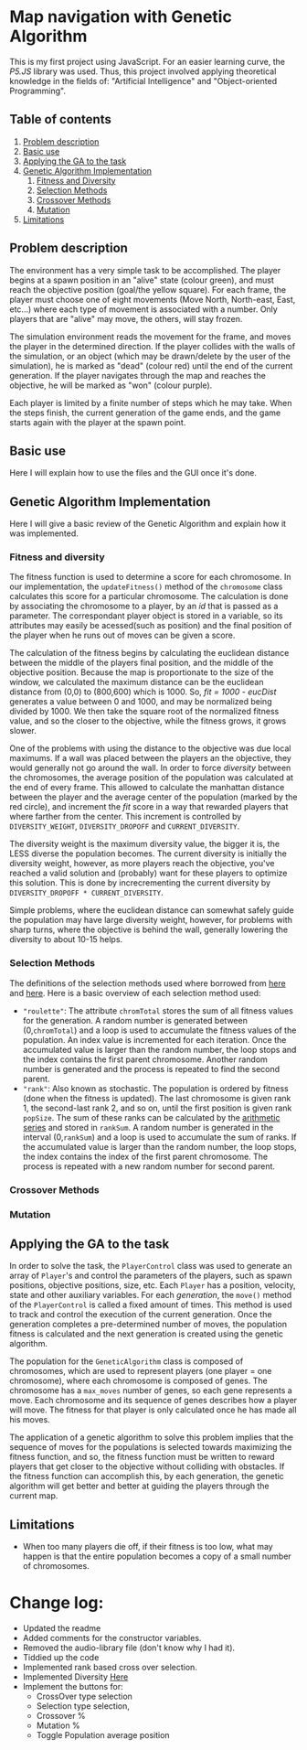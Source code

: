 # Map navigation with Genetic Algorithm
This is my first project using JavaScript. For an easier learning curve, the *P5.JS* library was used. Thus, this project involved applying theoretical knowledge in the fields of: "Artificial Intelligence" and "Object-oriented Programming".

## Table of contents
1. [Problem description](#problemDescription)
2. [Basic use](#basicUse)
3. [Applying the GA to the task](#application)
4. [Genetic Algorithm Implementation](#geneticAlgorithm)
	1. [Fitness and Diversity](#fitness)
	2. [Selection Methods](#selection)
	3. [Crossover Methods](#crossover)
	4. [Mutation](#mutation)
5. [Limitations](#limitations)

## Problem description <a name = "problemDescription"></a>
The environment has a very simple task to be accomplished. The player begins at a spawn position in an "alive" state (colour green), and must reach the objective position (goal/the yellow square). For each frame, the player must choose one of eight movements (Move North, North-east, East, etc...) where each type of movement is associated with a number. Only players that are "alive" may move, the others, will stay frozen.

The simulation environment reads the movement for the frame, and moves the player in the determined direction. If the player collides with the walls of the simulation, or an object (which may be drawn/delete by the user of the simulation), he is marked as "dead" (colour red) until the end of the current generation. If the player navigates through the map and reaches the objective, he will be marked as "won" (colour purple).

Each player is limited by a finite number of steps which he may take. When the steps finish, the current generation of the game ends, and the game starts again with the player at the spawn point.

## Basic use <a name = "basicUse"></a>
Here I will explain how to use the files and the GUI once it's done.

## Genetic Algorithm Implementation <a name = "geneticAlgorithm"></a>
Here I will give a basic review of the Genetic Algorithm and explain how it was implemented.

### Fitness and diversity <a name = "fitness"></a>
The fitness function is used to determine a score for each chromosome. In our implementation, the `updateFitness()` method of the `chromosome` class calculates this score for a particular chromosome. The calculation is done by associating the chromosome to a player, by an *id* that is passed as a parameter. The correspondant player object is stored in a variable, so its attributes may easily be acessed(such as position) and the final position of the player when he runs out of moves can be given a score.

The calculation of the fitness begins by calculating the euclidean distance between the middle of the players final position, and the middle of the objective position. Because the map is proportionate to the size of the window, we calculated the maximum distance can be the euclidean distance from (0,0) to (800,600) which is 1000. So, *fit = 1000 - eucDist* generates a value between 0 and 1000, and may be normalized being divided by 1000. We then take the square root of the normalized fitness value, and so the closer to the objective, while the fitness grows, it grows slower. 

One of the problems with using the distance to the objective was due local maximums. If a wall was placed between the players an the objective, they would generally not go around the wall. In order to force *diversity* between the chromosomes, the average position of the population was calculated at the end of every frame. This allowed to calculate the manhattan distance between the player and the average center of the population (marked by the red circle), and increment the *fit* score in a way that rewarded players that where farther from the center. This increment is controlled by `DIVERSITY_WEIGHT`, `DIVERSITY_DROPOFF` and `CURRENT_DIVERSITY`. 

The diversity weight is the maximum diversity value, the bigger it is, the LESS diverse the population becomes. The current diversity is initially the diversity weight, however, as more players reach the objective, you've reached a valid solution and (probably) want for these players to optimize this solution. This is done by increcrementing the current diversity by `DIVERSITY_DROPOFF * CURRENT_DIVERSITY`. 

Simple problems, where the euclidean distance can somewhat safely guide the population may have large diversity weight, however, for problems with sharp turns, where the objective is behind the wall, generally lowering the diversity to about 10-15 helps.

### Selection Methods <a name = "selection"></a>
The definitions of the selection methods used where borrowed from [here](https://www.semanticscholar.org/paper/Comparison-of-Selection-Methods-and-Crossover-using-Alabsi-Naoum/365f10cdaa9603a007f56356b3fb51d7111989f6) and [here](https://www.idjsr.com/uploads/68/3180_pdf.pdf). Here is a basic overview of each selection method used:
* `"roulette"`: The attribute `chromTotal` stores the sum of all fitness values for the generation. A random number is generated between (0,`chromTotal`) and a loop is used to accumulate the fitness values of the population. An index value is incremented for each iteration. Once the accumulated value is larger than the random number, the loop stops and the index contains the first parent chromosome. Another random number is generated and the process is repeated to find the second parent. 
* `"rank"`: Also known as stochastic. The population is ordered by fitness (done when the fitness is updated). The last chromosome is given rank 1, the second-last rank 2, and so on, until the first position is given rank `popSize`. The sum of these ranks can be calculated by the [arithmetic series](http://mathworld.wolfram.com/ArithmeticSeries.html) and stored in `rankSum`. A random number is generated in the interval (0,`rankSum`) and a loop is used to accumulate the sum of ranks. If the accumulated value is larger than the random number, the loop stops, the index contains the index of the first parent chromosome. The process is repeated with a new random number for second parent. 

### Crossover Methods <a name = "crossover"></a>

### Mutation <a name = "mutation"></a>

## Applying the GA to the task <a name = "application"></a>
In order to solve the task, the `PlayerControl` class was used to generate an array of `Player`'s and control the parameters of the players, such as spawn positions, objective positions, size, etc. Each `Player` has a position, velocity, state and other auxiliary variables. For each *generation*, the `move()` method of the `PlayerControl` is called a fixed amount of times. This method is used to track and control the execution of the current generation. Once the generation completes a pre-determined number of moves, the population fitness is calculated and the next generation is created using the genetic algorithm.

The population for the `GeneticAlgorithm` class is composed of chromosomes, which are used to represent players (one player = one chromosome), where each chromosome is composed of genes. The chromosome has a `max_moves` number of genes, so each gene represents a move. Each chromosome and its sequence of genes describes how a player will move. The fitness for that player is only calculated once he has made all his moves.

The application of a genetic algorithm to solve this problem implies that the sequence of moves for the populations is selected towards maximizing the fitness function, and so, the fitness function must be written to reward players that get closer to the objective without colliding with obstacles. If the fitness function can accomplish this, by each generation, the genetic algorithm will get better and better at guiding the players through the current map. 

## Limitations <a name = "limitations"></a>
* When too many players die off, if their fitness is too low, what may happen is that the entire population becomes a copy of a small number of chromosomes.

# Change log:
- Updated the readme
- Added comments for the constructor variables. 
- Removed the audio-library file (don't know why I had it).
- Tiddied up the code
- Implemented rank based cross over selection.
- Implemented Diversity [Here](https://youtu.be/kHyNqSnzP8Y?t=1678)
- Implement the buttons for:
	* CrossOver type selection
	* Selection type selection, 
	* Crossover %
	* Mutation % 
	* Toggle Population average position 
